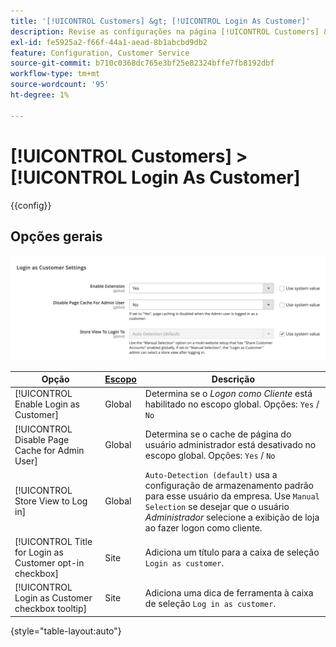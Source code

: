 ```yaml
---
title: '[!UICONTROL Customers] &gt; [!UICONTROL Login As Customer]'
description: Revise as configurações na página [!UICONTROL Customers] &gt; [!UICONTROL Login As Customer] do Administrador do Commerce.
exl-id: fe5925a2-f66f-44a1-aead-8b1abcbd9db2
feature: Configuration, Customer Service
source-git-commit: b710c0368dc765e3bf25e82324bffe7fb8192dbf
workflow-type: tm+mt
source-wordcount: '95'
ht-degree: 1%

---
```


# [!UICONTROL Customers] > [!UICONTROL Login As Customer]

{{config}}

## Opções gerais

![Fazer Logon Como Cliente - Opções Gerais](./assets/login-as-customer.png)<!-- zoom -->

<!-- [Login As Customer - General Options](https://docs.magento.com/user-guide/customers/login-as-customer.html#enable-the-feature) -->

| Opção | [Escopo](../../getting-started/websites-stores-views.md#scope-settings) | Descrição |
|-- | -- | -- |
| [!UICONTROL Enable Login as Customer] | Global | Determina se o _Logon como Cliente_ está habilitado no escopo global. Opções: `Yes` / `No` |
| [!UICONTROL Disable Page Cache for Admin User] | Global | Determina se o cache de página do usuário administrador está desativado no escopo global. Opções: `Yes` / `No` |
| [!UICONTROL Store View to Log in] | Global | `Auto-Detection (default)` usa a configuração de armazenamento padrão para esse usuário da empresa. Use `Manual Selection` se desejar que o usuário _Administrador_ selecione a exibição de loja ao fazer logon como cliente. |
| [!UICONTROL Title for Login as Customer opt-in checkbox] | Site | Adiciona um título para a caixa de seleção `Login as customer`. |
| [!UICONTROL Login as Customer checkbox tooltip] | Site | Adiciona uma dica de ferramenta à caixa de seleção `Log in as customer`. |

{style="table-layout:auto"}
